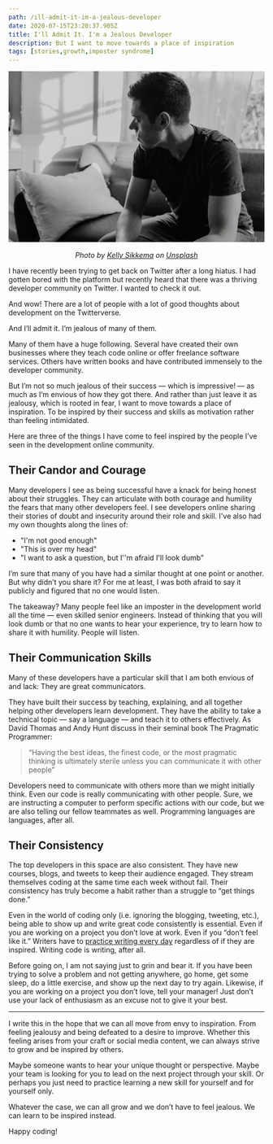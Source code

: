 ```yaml
---
path: /ill-admit-it-im-a-jealous-developer
date: 2020-07-15T23:20:37.905Z
title: I'll Admit It. I'm a Jealous Developer
description: But I want to move towards a place of inspiration
tags: [stories,growth,imposter syndrome]
---
```


![](../assets/1_a025qp5vgMY2H4sAPfqe9g.jpeg)

<center>

<i>

Photo by [Kelly Sikkema](https://unsplash.com/@kellysikkema?utm_source=unsplash&utm_medium=referral&utm_content=creditCopyText) on [Unsplash](https://unsplash.com/s/photos/pensive?utm_source=unsplash&utm_medium=referral&utm_content=creditCopyText)

</i>

</center>

I have recently been trying to get back on Twitter after a long hiatus. I had gotten bored with the platform but recently heard that there was a thriving developer community on Twitter. I wanted to check it out.

And wow! There are a lot of people with a lot of good thoughts about development on the Twitterverse.

And I’ll admit it. I’m jealous of many of them.

Many of them have a huge following. Several have created their own businesses where they teach code online or offer freelance software services. Others have written books and have contributed immensely to the developer community.

But I’m not so much jealous of their success — which is impressive! — as much as I’m envious of how they got there. And rather than just leave it as jealousy, which is rooted in fear, I want to move towards a place of inspiration. To be inspired by their success and skills as motivation rather than feeling intimidated.

Here are three of the things I have come to feel inspired by the people I’ve seen in the development online community.

## Their Candor and Courage

Many developers I see as being successful have a knack for being honest about their struggles. They can articulate with both courage and humility the fears that many other developers feel. I see developers online sharing their stories of doubt and insecurity around their role and skill. I've also had my own thoughts along the lines of:

* "I'm not good enough"
* "This is over my head"
* "I want to ask a question, but I''m afraid I'll look dumb"

I’m sure that many of you have had a similar thought at one point or another. But why didn’t you share it? For me at least, I was both afraid to say it publicly and figured that no one would listen.

The takeaway? Many people feel like an imposter in the development world all the time — even skilled senior engineers. Instead of thinking that you will look dumb or that no one wants to hear your experience, try to learn how to share it with humility. People will listen.

## Their Communication Skills

Many of these developers have a particular skill that I am both envious of and lack: They are great communicators.

They have built their success by teaching, explaining, and all together helping other developers learn development. They have the ability to take a technical topic — say a language — and teach it to others effectively.
As David Thomas and Andy Hunt discuss in their seminal book The Pragmatic Programmer:

> “Having the best ideas, the finest code, or the most pragmatic thinking is ultimately sterile unless you can communicate it with other people”

Developers need to communicate with others more than we might initially think. Even our code is really communicating with other people. Sure, we are instructing a computer to perform specific actions with our code, but we are also telling our fellow teammates as well. Programming languages are languages, after all.

## Their Consistency
The top developers in this space are also consistent. They have new courses, blogs, and tweets to keep their audience engaged. They stream themselves coding at the same time each week without fail. Their consistency has truly become a habit rather than a struggle to “get things done.”

Even in the world of coding only (i.e. ignoring the blogging, tweeting, etc.), being able to show up and write great code consistently is essential. Even if you are working on a project you don’t love at work. Even if you “don’t feel like it.” Writers have to [practice writing every day](https://medium.com/r/?url=https%3A%2F%2Fwww.dailywritingtips.com%2Fhow-to-write-every-day-and-why-you-should%2F) regardless of if they are inspired. Writing code is writing, after all.

Before going on, I am not saying just to grin and bear it. If you have been trying to solve a problem and not getting anywhere, go home, get some sleep, do a little exercise, and show up the next day to try again. Likewise, if you are working on a project you don’t love, tell your manager! Just don’t use your lack of enthusiasm as an excuse not to give it your best.

---

I write this in the hope that we can all move from envy to inspiration. From feeling jealousy and being defeated to a desire to improve. Whether this feeling arises from your craft or social media content, we can always strive to grow and be inspired by others.

Maybe someone wants to hear your unique thought or perspective. Maybe your team is looking for you to lead on the next project through your skill. Or perhaps you just need to practice learning a new skill for yourself and for yourself only.

Whatever the case, we can all grow and we don’t have to feel jealous. We can learn to be inspired instead.

Happy coding!